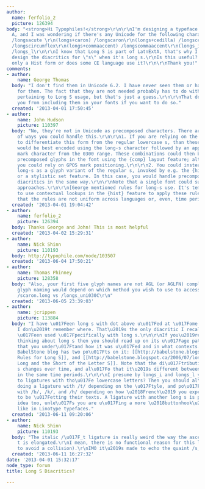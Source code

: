 ```yaml
---
author:
  name: ferfolio_2
  picture: 126394
body: "<strong>Hi Typophiles!</strong>\r\n\r\nI'm designing a typeface in Latin Ext
  A, and I was wondering if there's any Unicode for the following characters:\r\n\r\n(longs+acute)
  /longsacute \r\n(longs+caron) /longscaron\r\n(longs+cedilla) /longscedilla\r\n(longs+circumflex)
  /longscircumflex\r\n(longs+commaaccent) /longscommaaccent\r\n(longs_i) /longs_i\r\n(longs_l)
  /longs_l\r\n\r\nI know that Long S is part of LatnExtA, that's why I want to also
  design the diacritics for \"s\" when it's long s.\r\nIs this useful? I's it still
  only a Hist form or does some CE language use it?\r\n\r\nThank you!"
comments:
- author:
    name: George Thomas
  body: "I don't find them in Unicode 6.2. I have never seen them or had a request
    for them. The fact that they are not needed probably has to do with the rules
    pertaining to Long S usage, but that's just a guess.\r\n\r\nThat doesn't prevent
    you from including them in your fonts if you want to do so."
  created: '2013-04-01 17:50:45'
- author:
    name: John Hudson
    picture: 110397
  body: "No, they're not in Unicode as precomposed characters. There are a couple
    of ways you could handle this.\r\n\r\n1. If you are relying on the long-s character
    to differentiate this form from the regular lowercase s, than these diacritics
    would be best encoded using the long-s character followed by an appropriate combining
    mark character from the 0300 range. These combinations could then be mapped to
    precomposed glyphs in the font using the {ccmp} layout feature; alternatively,
    you could rely on GPOS mark positioning.\r\n\r\n2. You could instead handle the
    long-s as a glyph variant of the regular s, invoked by e.g. the {hist} feature
    or a stylistic set feature. In this case, you would handle precomposed long-s
    diacritics in the same way.\r\n\r\nNote that a single font could support both
    approaches.\r\n\r\n[George mentioned rules for long-s use. It's tempting to try
    to use contextual lookups in the {hist} feature to apply these rules, but be aware
    that the rules are not uniform across languages or, even, time periods.]"
  created: '2013-04-01 19:04:42'
- author:
    name: ferfolio_2
    picture: 126394
  body: Thanks George and John! This is most helpful
  created: '2013-04-02 15:29:31'
- author:
    name: Nick Shinn
    picture: 110193
  body: http://typophile.com/node/103507
  created: '2013-06-04 17:50:21'
- author:
    name: Thomas Phinney
    picture: 128358
  body: "Also, your first five glyph names are not AGL (or AGLFN) compliant. Better
    glyph naming would depend on which method you wish to use to access the glyph:\r\n\r\ne.g.
    /scaron.long vs /longs_uni030C\r\n"
  created: '2013-06-05 23:39:03'
- author:
    name: jcrippen
    picture: 113884
  body: "I have \u017Feen long s with dot above u\u017Fed at \u017Fome point, but
    I don\u2019t remember where. That\u2019s the only diacritic I recall having ever
    \u017Feen used \u017Fpecifically with long s.\r\n\r\nIf you\u2019re \u017Feriou\u017Fly
    thinking about long s then you should read up on its u\u017Fage patterns \u017Fo
    that you under\u017Ftand how it was u\u017Fed and in what contexts. Andrew We\u017Ft\u2019s
    BabelStone blog has two po\u017Fts on it: [[http://babelstone.blogspot.ca/2006/06/rules-for-long-s.html|The
    Rules for Long S]], and [[http://babelstone.blogspot.ca/2006/07/long-and-short-of-letter-s.html|The
    Long and the Short of the Letter S]]. Note that the di\u017Ftribution of long
    s changes over time, and al\u017Fo that it\u2019s different between languages
    in the same time periods.\r\n\r\nI presume by longs_i and longs_l you are referring
    to ligatures with tho\u017Fe lowercase letters? Then you should al\u017Fo con\u017Fider
    doing a ligature with /t/ depending on the \u017Ftyle, and po\u017Fsibly also
    with /b/, /k/, and /h/ depending on how \u2018French\u2019 you expect u\u017Fers
    to be \u017Fetting their texts. A ligature with another long s is probably a good
    idea too, unle\u017Fs you are u\u017Fing a more \u2018buttonhook\u2019 \u017Ftyle
    like in Linotype typefaces."
  created: '2013-06-11 09:20:06'
- author:
    name: Nick Shinn
    picture: 110193
  body: "The italic /\u017F_t ligature is really weird the way the ascender of the
    t is elongated.\r\nI mean, there is no functional reason for this ligature (i.e.
    to avoid a collision).\r\nIMO it\u2019s made to echo the quaint /s_t roman ligature."
  created: '2013-06-11 16:27:32'
date: '2013-04-01 15:32:17'
node_type: forum
title: Long S Diacritics?

---
```

